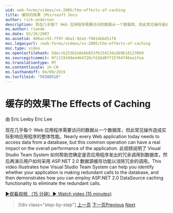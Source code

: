 ```yaml
---
uid: web-forms/videos/vs-2005/the-effects-of-caching
title: 缓存的效果 |Microsoft Docs
author: rick-anderson
description: 现在几乎每个 Web 应用程序需要访问的数据从一个数据库，但此常见操作造成实际影响的整体性能...
ms.author: riande
ms.date: 03/26/2007
ms.assetid: 806acc93-7f97-4ba1-92a5-f90146bd51f8
msc.legacyurl: /web-forms/videos/vs-2005/the-effects-of-caching
msc.type: video
ms.openlocfilehash: 5deccb253b2e8e6b853f615413da3b9b161239b9
ms.sourcegitcommit: 0f1119340e4464720cfd16d0ff15764746ea1fea
ms.translationtype: MT
ms.contentlocale: zh-CN
ms.lasthandoff: 04/09/2019
ms.locfileid: "59380510"
---
```

# <a name="the-effects-of-caching"></a><span data-ttu-id="97284-103">缓存的效果</span><span class="sxs-lookup"><span data-stu-id="97284-103">The Effects of Caching</span></span>

<span data-ttu-id="97284-104">由 Eric Lee</span><span class="sxs-lookup"><span data-stu-id="97284-104">by Eric Lee</span></span>

<span data-ttu-id="97284-105">现在几乎每个 Web 应用程序需要访问的数据从一个数据库，但此常见操作造成实际影响应用程序的整体性能。</span><span class="sxs-lookup"><span data-stu-id="97284-105">Nearly every Web application today needs to access data from a database, but this common operation can have a real impact on the overall performance of the application.</span></span> <span data-ttu-id="97284-106">此视频说明了 Visual Studio Team System 如何帮助您确定是否应用程序发出的冗余调用到数据库，然后再演示用户如何采用 ASP.NET 2.0 数据源缓存功能以消除冗余的调用。</span><span class="sxs-lookup"><span data-stu-id="97284-106">This video illustrates how Visual Studio Team System can help you identify whether your application is making redundant calls to the database, and then demonstrates how you can employ ASP.NET 2.0 DataSource caching functionality to eliminate the redundant calls.</span></span>

[<span data-ttu-id="97284-107">&#9654;观看视频 （15 分钟）</span><span class="sxs-lookup"><span data-stu-id="97284-107">&#9654; Watch video (15 minutes)</span></span>](https://channel9.msdn.com/Blogs/ASP-NET-Site-Videos/the-effects-of-caching)

> [!div class="step-by-step"]
> <span data-ttu-id="97284-108">[上一页](custom-extraction-rules-and-coded-web-tests.md)
> [下一页](using-the-load-test-agent.md)</span><span class="sxs-lookup"><span data-stu-id="97284-108">[Previous](custom-extraction-rules-and-coded-web-tests.md)
[Next](using-the-load-test-agent.md)</span></span>
